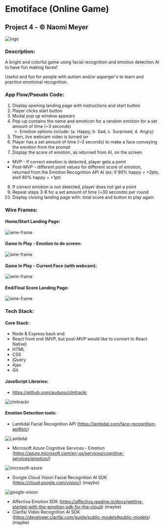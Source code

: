 # Emotiface (Online Game)
## Project 4 - &#169; Naomi Meyer 

![logo](/images/logo.png)

### Description: 
 
A bright and colorful game using facial recognition and emotion detection AI to have fun making faces! 
 
Useful and fun for people with autism and/or asperger's to learn and practice emotional recognition.
 
### App Flow/Pseudo Code:

1. Display opening landing page with instructions and start button
2. Player clicks start button
3. Modal pop up window appears
4. Pop-up contains the name and emoticon for a random emotion for a set amount of time (~3 seconds)
    - Emotion options include: (a. Happy, b. Sad, c. Surprised, d. Angry)
5. Then, live webcam video is turned on
6. Player has a set amount of time (~3 seconds) to make a face conveying the emotion from the prompt
7. Display the score of emotion, as returned from AI, on the screen
  - MVP - If correct emotion is detected, player gets a point
  - Post-MVP - different point values for different score of emotion, returned from the Emotion Recognition API AI (ex: if 90% happy = +2pts, elsif 60% happy = +1pt) 
8. If correct emotion is not detected, player does not get a point
9. Repeat steps 3-8 for a set amount of time (~30 seconds) per round
10. Display closing landing page with: total score and button to play again

### Wire Frames:

#### Home/Start Landing Page:

![wire-frame](/images/wf-startlanding.png)

#### Game In Play - Emotion to do screen:

![wire-frame](/images/wf-emotiontodo.png)

#### Game In Play - Current Face (with webcam):

![wire-frame](/images/wf-currentface.png)

#### End/Final Score Landing Page:

![wire-frame](/images/wf-endlanding.png)

### Tech Stack:

#### Core Stack:
- Node & Express back end
- React front end (MVP, but post-MVP would like to convert to React Native)
- HTML
- CSS
- jQuery
- Ajax
- Git

#### JavaScript Libraries:
- https://github.com/auduno/clmtrackr

![clmtrackr](/images/clmtrackr.png)

#### Emotion Detection tools:
- Lambdal Facial Recognition API (https://lambdal.com/face-recognition-api#src)

![Lambdal](/images/lambdal.png)

- Microsoft Azure Cognitive Services - Emotion (https://azure.microsoft.com/en-us/services/cognitive-services/emotion/)

![microsoft-azure](/images/microsoft-azure.png)

- Google Cloud Vision Facial Recognition AI SDK (https://cloud.google.com/vision/) (maybe)

![google-vision](/images/google-vision.png)

- Affectiva Emotion SDK (https://affectiva.readme.io/docs/getting-started-with-the-emotion-sdk-for-the-cloud) (maybe)
- Clarifai Video Recognition AI SDK (https://developer.clarifai.com/guide/public-models#public-models) (maybe)
